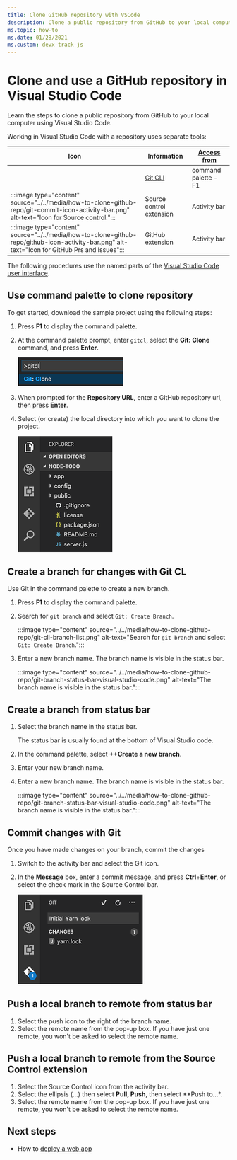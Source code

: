 ```yaml
---
title: Clone GitHub repository with VSCode
description: Clone a public repository from GitHub to your local computer using Visual Studio Code.
ms.topic: how-to
ms.date: 01/28/2021
ms.custom: devx-track-js
---
```


# Clone and use a GitHub repository in Visual Studio Code

Learn the steps to clone a public repository from GitHub to your local computer using Visual Studio Code.

Working in Visual Studio Code with a repository uses separate tools:

|Icon|Information|[Access from](https://code.visualstudio.com/docs/getstarted/userinterface)|
|--|--|--|
|| [Git CLI](https://code.visualstudio.com/docs/getstarted/userinterface#_command-palette)|command palette - F1|
|:::image type="content" source="../../media/how-to-clone-github-repo/git-commit-icon-activity-bar.png" alt-text="Icon for Source control.":::|Source control extension|Activity bar|
|:::image type="content" source="../../media/how-to-clone-github-repo/github-icon-activity-bar.png" alt-text="Icon for GitHub Prs and Issues":::|GitHub extension|Activity bar|

The following procedures use the named parts of the [Visual Studio Code user interface](https://code.visualstudio.com/docs/getstarted/userinterface). 

## Use command palette to clone repository

To get started, download the sample project using the following steps:

1. Press **F1** to display the command palette.

1. At the command palette prompt, enter `gitcl`, select the **Git: Clone** command, and press **Enter**.

    ![gitcl command in the Visual Studio Code command palette prompt](../../media/how-to-clone-github-repo/visual-studio-code-git-clone.png)

1. When prompted for the **Repository URL**, enter a GitHub repository url, then press **Enter**.

1. Select (or create) the local directory into which you want to clone the project.

    ![Visual Studio Code explorer](../../media/how-to-clone-github-repo/visual-studio-code-explorer.png)

## Create a branch for changes with Git CL

Use Git in the command palette to create a new branch.

1. Press **F1** to display the command palette.
1. Search for `git branch` and select `Git: Create Branch`.

    :::image type="content" source="../../media/how-to-clone-github-repo/git-cli-branch-list.png" alt-text="Search for `git branch` and select `Git: Create Branch`.":::

1. Enter a new branch name. The branch name is visible in the status bar. 

    :::image type="content" source="../../media/how-to-clone-github-repo/git-branch-status-bar-visual-studio-code.png" alt-text="The branch name is visible in the status bar.":::

## Create a branch from status bar

1. Select the branch name in the status bar. 

    The status bar is usually found at the bottom of Visual Studio code. 

1. In the command palette, select **++Create a new branch**.
1. Enter your new branch name. 

1. Enter a new branch name. The branch name is visible in the status bar. 

    :::image type="content" source="../../media/how-to-clone-github-repo/git-branch-status-bar-visual-studio-code.png" alt-text="The branch name is visible in the status bar.":::

## Commit changes with Git 

Once you have made changes on your branch, commit the changes

1. Switch to the activity bar and select the Git icon.

1. In the **Message** box, enter a commit message, and press **Ctrl**+**Enter**, or select the check mark in the Source Control bar.

    ![Adding the yarn.lock file to Git](../../media/how-to-clone-github-repo/visual-studio-code-add-yarn-lock.png)

## Push a local branch to remote from status bar

1. Select the push icon to the right of the branch name. 
1. Select the remote name from the pop-up box. If you have just one remote, you won't be asked to select the remote name. 

## Push a local branch to remote from the Source Control extension
1. Select the Source Control icon from the activity bar. 
1. Select the ellipsis (...) then select **Pull, Push**, then select **Push to...*. 
1. Select the remote name from the pop-up box. If you have just one remote, you won't be asked to select the remote name. 

## Next steps

* How to [deploy a web app](../deploy-web-app.md)
